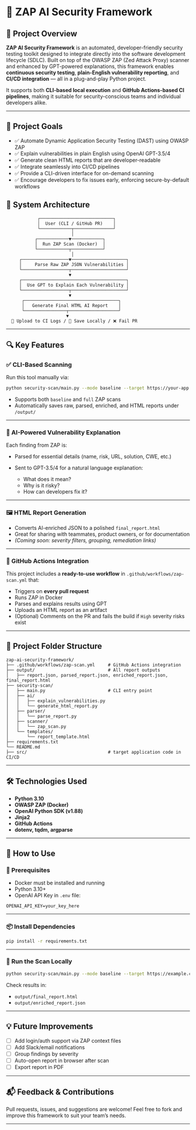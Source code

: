 
# 🔐 ZAP AI Security Framework

## 🚀 Project Overview

**ZAP AI Security Framework** is an automated, developer-friendly security testing toolkit designed to integrate directly into the software development lifecycle (SDLC). Built on top of the OWASP ZAP (Zed Attack Proxy) scanner and enhanced by GPT-powered explanations, this framework enables **continuous security testing**, **plain-English vulnerability reporting**, and **CI/CD integration** — all in a plug-and-play Python project.

It supports both **CLI-based local execution** and **GitHub Actions-based CI pipelines**, making it suitable for security-conscious teams and individual developers alike.

---

## 🎯 Project Goals

- ✅ Automate Dynamic Application Security Testing (DAST) using OWASP ZAP  
- ✅ Explain vulnerabilities in plain English using OpenAI GPT-3.5/4  
- ✅ Generate clean HTML reports that are developer-readable  
- ✅ Integrate seamlessly into CI/CD pipelines  
- ✅ Provide a CLI-driven interface for on-demand scanning  
- ✅ Encourage developers to fix issues early, enforcing secure-by-default workflows  


## 🧱 System Architecture

```
            ┌────────────────────────────┐
            │  User (CLI / GitHub PR)    │
            └────────────┬───────────────┘
                         │
           ┌────────────▼────────────┐
           │  Run ZAP Scan (Docker)  │
           └────────────┬────────────┘
                         │
     ┌──────────────────▼─────────────────────┐
     │     Parse Raw ZAP JSON Vulnerabilities │
     └──────────────────┬─────────────────────┘
                        ▼
     ┌────────────────────────────────────────┐
     │  Use GPT to Explain Each Vulnerability │
     └──────────────────┬─────────────────────┘
                        ▼
      ┌────────────────────────────────────┐
      │   Generate Final HTML AI Report    │
      └────────────────┬───────────────────┘
                       ▼
  📨 Upload to CI Logs / 📄 Save Locally / ❌ Fail PR
```



---

## 🔍 Key Features

### ✅ CLI-Based Scanning

Run this tool manually via:

```bash
python security-scan/main.py --mode baseline --target https://your-app.com
````

* Supports both `baseline` and `full` ZAP scans
* Automatically saves raw, parsed, enriched, and HTML reports under `/output/`

---

### 🤖 AI-Powered Vulnerability Explanation

Each finding from ZAP is:

* Parsed for essential details (name, risk, URL, solution, CWE, etc.)
* Sent to GPT-3.5/4 for a natural language explanation:

  * What does it mean?
  * Why is it risky?
  * How can developers fix it?

---

### 🖼️ HTML Report Generation

* Converts AI-enriched JSON to a polished `final_report.html`
* Great for sharing with teammates, product owners, or for documentation
* *(Coming soon: severity filters, grouping, remediation links)*

---

### 🔁 GitHub Actions Integration

This project includes a **ready-to-use workflow** in `.github/workflows/zap-scan.yml` that:

* Triggers on **every pull request**
* Runs ZAP in Docker
* Parses and explains results using GPT
* Uploads an HTML report as an artifact
* (Optional) Comments on the PR and fails the build if `High` severity risks exist

---

## 📁 Project Folder Structure

```
zap-ai-security-framework/
├── .github/workflows/zap-scan.yml     # GitHub Actions integration
├── output/                            # All report outputs
│   ├── report.json, parsed_report.json, enriched_report.json, final_report.html
├── security-scan/
│   ├── main.py                        # CLI entry point
│   ├── ai/
│   │   ├── explain_vulnerabilities.py
│   │   └── generate_html_report.py
│   ├── parser/
│   │   └── parse_report.py
│   ├── scanner/
│   │   └── zap_scan.py
│   └── templates/
│       └── report_template.html
├── requirements.txt
└── README.md
├── src/                               # target application code in CI/CD
```

---

## 🛠️ Technologies Used

* **Python 3.10**
* **OWASP ZAP (Docker)**
* **OpenAI Python SDK (v1.88)**
* **Jinja2**
* **GitHub Actions**
* **dotenv, tqdm, argparse**

---

## 🧪 How to Use

### 🧷 Prerequisites

* Docker must be installed and running
* Python 3.10+
* OpenAI API Key in `.env` file:

```env
OPENAI_API_KEY=your_key_here
```

---

### 📦 Install Dependencies

```bash
pip install -r requirements.txt
```

---

### 🚀 Run the Scan Locally

```bash
python security-scan/main.py --mode baseline --target https://example.com
```

Check results in:

* `output/final_report.html`
* `output/enriched_report.json`

---

## 💡 Future Improvements

* [ ] Add login/auth support via ZAP context files
* [ ] Add Slack/email notifications
* [ ] Group findings by severity
* [ ] Auto-open report in browser after scan
* [ ] Export report in PDF

---

## 📬 Feedback & Contributions

Pull requests, issues, and suggestions are welcome! Feel free to fork and improve this framework to suit your team’s needs.

---


